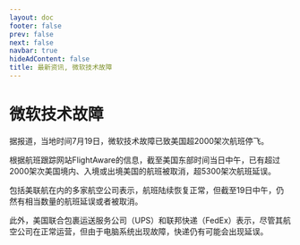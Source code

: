 ```yaml
---
layout: doc 
footer: false
prev: false
next: false 
navbar: true
hideAdContent: false
title: 最新资讯, 微软技术故障
---
```



# 微软技术故障

据报道，当地时间7月19日，微软技术故障已致美国超2000架次航班停飞。

根据航班跟踪网站FlightAware的信息，截至美国东部时间当日中午，已有超过2000架次美国境内、入境或出境美国的航班被取消，超5300架次航班延误。

包括美联航在内的多家航空公司表示，航班陆续恢复正常，但截至19日中午，仍然有相当数量的航班延误或者被取消。

此外，美国联合包裹运送服务公司（UPS）和联邦快递（FedEx）表示，尽管其航空公司在正常运营，但由于电脑系统出现故障，快递仍有可能会出现延误。 


<qrcode />


